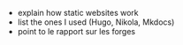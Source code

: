 <!--
.. title: 052 - Static websites
.. slug: 052
.. date: 2023-02-28 05:41:40 UTC-05:00
.. tags: static website
.. status: draft
.. category: resources
.. link: 
.. description: 
.. type: text
-->

- explain how static websites work
- list the ones I used (Hugo, Nikola, Mkdocs)
- point to le rapport sur les forges